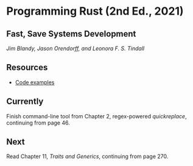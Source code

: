 
# Programming Rust (2nd Ed., 2021)

## Fast, Save Systems Development

*Jim Blandy, Jason Orendorff, and Leonora F. S. Tindall*

## Resources

* [Code examples](https://github.com/ProgrammingRust)


## Currently

Finish command-line tool from Chapter 2, regex-powered *quickreplace*,
continuing from page 46.

## Next

Read Chapter 11, *Traits and Generics*, continuing from page 270.
